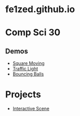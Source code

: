 # fe1zed.github.io

# Comp Sci 30

## Demos
- [Square Moving](SquareMoving)
- [Traffic Light](FrafficLight)
- [Bouncing Balls](Bouncing-Balls)

# Projects
- [Interactive Scene](InteractiveScene)

